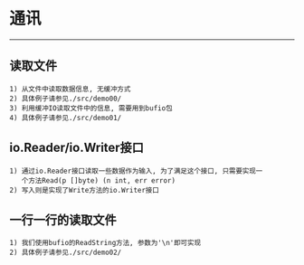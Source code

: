 # **通讯** #
***


## **读取文件** ##
    1) 从文件中读取数据信息, 无缓冲方式
    2) 具体例子请参见./src/demo00/
    3) 利用缓冲IO读取文件中的信息, 需要用到bufio包
    4) 具体例子请参见./src/demo01/



## **io.Reader/io.Writer接口** ##
    1) 通过io.Reader接口读取一些数据作为输入, 为了满足这个接口, 只需要实现一
       个方法Read(p []byte) (n int, err error)
    2) 写入则是实现了Write方法的io.Writer接口



## **一行一行的读取文件** ##
    1) 我们使用bufio的ReadString方法, 参数为'\n'即可实现
    2) 具体例子请参见./src/demo02/
